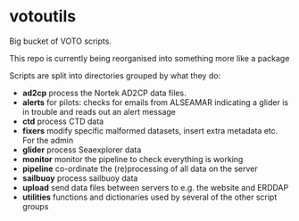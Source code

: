 # votoutils

Big bucket of VOTO scripts.

This repo is currently being reorganised into something more like a package

Scripts are split into directories grouped by what they do:

- **ad2cp** process the Nortek AD2CP data files.
- **alerts** for pilots: checks for emails from ALSEAMAR indicating a glider is in trouble and reads out an alert message
- **ctd** process CTD data
- **fixers** modify specific malformed datasets, insert extra metadata etc. For the admin
- **glider** process Seaexplorer data
- **monitor** monitor the pipeline to check everything is working
- **pipeline** co-ordinate the (re)processing of all data on the server
- **sailbuoy** process sailbuoy data
- **upload** send data files between servers to e.g. the website and ERDDAP
- **utilities** functions and dictionaries used by several of the other script groups
